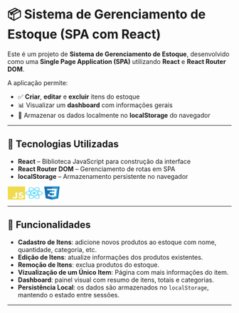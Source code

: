# 📦 Sistema de Gerenciamento de Estoque (SPA com React)

Este é um projeto de **Sistema de Gerenciamento de Estoque**, desenvolvido como uma **Single Page Application (SPA)** utilizando **React** e **React Router DOM**.

A aplicação permite:
- ✅ **Criar**, **editar** e **excluir** itens do estoque
- 📊 Visualizar um **dashboard** com informações gerais
- 💾 Armazenar os dados localmente no **localStorage** do navegador

---

## 🚀 Tecnologias Utilizadas

- **React** – Biblioteca JavaScript para construção da interface
- **React Router DOM** – Gerenciamento de rotas em SPA
- **localStorage** – Armazenamento persistente no navegador
<div style="display: flex; justify-content: flex-start; ">
  <img alt="Arthur-Js" height="30" width="40" src="https://raw.githubusercontent.com/devicons/devicon/master/icons/javascript/javascript-plain.svg">
   <img alt="Arthur-React" height="30" width="40" src="https://raw.githubusercontent.com/devicons/devicon/master/icons/react/react-original.svg">
  <img alt="Arthur-CSS" height="30" width="40" src="https://raw.githubusercontent.com/devicons/devicon/master/icons/css3/css3-original.svg">
</div>

---

## 🧩 Funcionalidades

- **Cadastro de Itens**: adicione novos produtos ao estoque com nome, quantidade, categoria, etc.
- **Edição de Itens**: atualize informações dos produtos existentes.
- **Remoção de Itens**: exclua produtos do estoque.
- **Vizualização de um Único Item**: Página com mais informações do item.
- **Dashboard**: painel visual com resumo de itens, totais e categorias.
- **Persistência Local**: os dados são armazenados no `localStorage`, mantendo o estado entre sessões.

---
